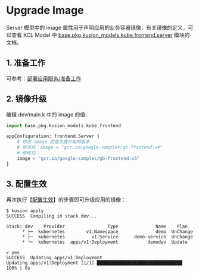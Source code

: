 # Upgrade Image

Server 模型中的 image 属性用于声明应用的业务容器镜像，有关镜像的定义，可以查看 KCL Model 中 [base.pkg.kusion_models.kube.frontend.server](/docs/reference/model/kusion_models/kube/frontend/doc_server) 模块的文档。

## 1. 准备工作

可参考：[部署应用服务/准备工作](./1-deploy-server.md#1-%E5%87%86%E5%A4%87%E5%B7%A5%E4%BD%9C)

## 2. 镜像升级

编辑 dev/main.k 中的 image 的值:

```py
import base.pkg.kusion_models.kube.frontend

appConfiguration: frontend.Server {
    # 修改 image 的值为要升级的版本
    # 修改前：image = "gcr.io/google-samples/gb-frontend:v4"
    # 修改后：
    image = "gcr.io/google-samples/gb-frontend:v5"
}
```

## 3. 配置生效

再次执行【[配置生效](./1-deploy-server.md#4-%E9%85%8D%E7%BD%AE%E7%94%9F%E6%95%88)】的步骤即可升级应用的镜像：

```
$ kusion apply
SUCCESS  Compiling in stack dev...

Stack: dev    Provider                Type              Name    Plan
      * ├─  kubernetes        v1:Namespace              demo  UnChange
      * ├─  kubernetes          v1:Service      demo-service  UnChange
      * └─  kubernetes  apps/v1:Deployment           demodev  Update

✔ yes
SUCCESS  Updating apps/v1:Deployment
Updating apps/v1:Deployment [1/1] ████████████████████████████████ 100% | 0s
```
